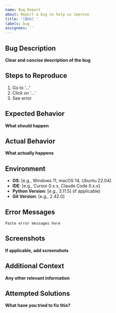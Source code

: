 ```yaml
---
name: Bug Report
about: Report a bug to help us improve
title: '[BUG] '
labels: bug
assignees: ''
---
```


## Bug Description

**Clear and concise description of the bug**

## Steps to Reproduce

1. Go to '...'
2. Click on '...'
3. See error

## Expected Behavior

**What should happen**

## Actual Behavior

**What actually happens**

## Environment

- **OS**: [e.g., Windows 11, macOS 14, Ubuntu 22.04]
- **IDE**: [e.g., Cursor 0.x.x, Claude Code 0.x.x]
- **Python Version**: [e.g., 3.11.5] (if applicable)
- **Git Version**: [e.g., 2.42.0]

## Error Messages

```
Paste error messages here
```

## Screenshots

**If applicable, add screenshots**

## Additional Context

**Any other relevant information**

## Attempted Solutions

**What have you tried to fix this?**

